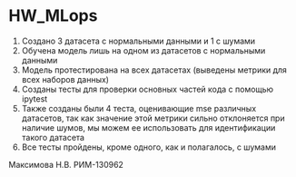 # HW_MLops
1. Создано 3 датасета с нормальными данными и 1 с шумами
2. Обучена модель лишь на одном из датасетов с нормальными данными
3. Модель протестирована на всех датасетах (выведены метрики для всех наборов данных)
4. Созданы тесты для проверки основных частей кода с помощью ipytest
5. Также созданы были 4 теста, оценивающие mse различных датасетов, так как значение этой метрики сильно отклоняется при наличие шумов, мы можем ее использовать для идентификации такого датасета
6. Все тесты пройдены, кроме одного, как и полагалось, с шумами

Максимова Н.В. РИМ-130962
